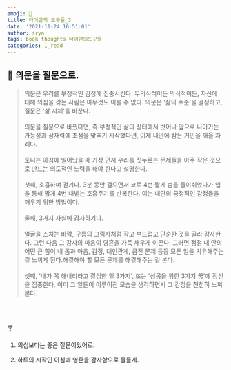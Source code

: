 ```yaml
---
emoji: 📕
title: 타이탄의 도구들_3
date: '2021-11-24 16:51:01'
author: sryn
tags: book thoughts 타이탄의도구들
categories: I_read
---
```


## 🍋 의문을 질문으로.

> 의문은 우리를 부정적인 감정에 집중시킨다. 무의식적이든 의식적이든, 자신에 대해 의심을 갖는 사람은 아무것도 이룰 수 없다. 의문은 '삶의 수준'을 결정하고, 질문은 '삶 자체'를 바꾼다.</br></br>의문을 질문으로 바꿨다면, 즉 부정적인 삶의 상태에서 벗어나 앞으로 나아가는 가능성과 잠재력에 초점을 맞추기 시작했다면, 이제 내안에 잠든 거인을 깨울 차례다.</br></br>토니는 아침에 일어났을 때 가장 먼저 우리를 짓누르는 문제들을 아주 작은 것으로 만드는 의도적인 노력을 해야 한다고 설명한다.</br></br>첫째, 호흡하며 걷기다. 3분 동안 걸으면서 코로 4번 짧게 숨을 들이쉬었다가 입을 통해 짭게 4번 내뱉는 호흡주기를 반복한다. 이는 내안의 긍정적인 감정들을 깨우기 위한 방법이다.</br></br>둘째, 3가지 사실에 감사하기다.</br></br>얼굴을 스치는 바람, 구름의 그림자처럼 작고 부드럽고 단순한 것을 골라 감사한다. 그런 다음 그 감사의 마음이 영혼을 가득 채우게 이끈다. 그러면 점점 내 안의 어떤 큰 힘이 내 몸과 마음, 감정, 대인관계, 금전 문제 등등 모든 일을 치유해주는 걸 느끼게 된다.해결해야 할 모든 문제를 해결해주는 걸 본다.</br></br>셋째, '내가 꼭 해내리라고 결심한 일 3가지', 또는 '성공을 위한 3가지 꿈'에 정신을 집중한다. 이미 그 일들이 이루어진 모습을 생각하면서 그 감정을 천천히 느껴본다.

</br></br>

🍸

1.  의심보다는 좋은 질문이었어로.

2.  하루의 시작인 아침에 영혼을 감사함으로 물들게.
    </br></br></br></br></br></br></br>
